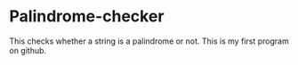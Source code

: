 # Palindrome-checker
This checks whether a string is a palindrome or not.
This is my first program on github.
